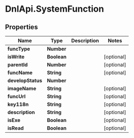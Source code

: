 # DnlApi.SystemFunction

## Properties
Name | Type | Description | Notes
------------ | ------------- | ------------- | -------------
**funcType** | **Number** |  | 
**isWrite** | **Boolean** |  | [optional] 
**parentId** | **Number** |  | [optional] 
**funcName** | **String** |  | [optional] 
**developStatus** | **Number** |  | 
**imageName** | **String** |  | [optional] 
**funcUrl** | **String** |  | [optional] 
**key118n** | **String** |  | [optional] 
**description** | **String** |  | [optional] 
**isExe** | **Boolean** |  | [optional] 
**isRead** | **Boolean** |  | [optional] 


